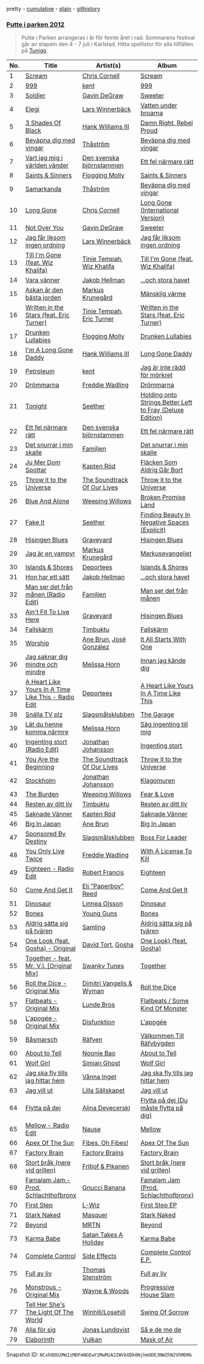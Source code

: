 pretty - [cumulative](/playlists/cumulative/5eRHTcvWyEU0MEzNOiR2j1.md) - [plain](/playlists/plain/5eRHTcvWyEU0MEzNOiR2j1) - [githistory](https://github.githistory.xyz/mackorone/spotify-playlist-archive/blob/main/playlists/plain/5eRHTcvWyEU0MEzNOiR2j1)

### [Putte i parken 2012](https://open.spotify.com/playlist/5eRHTcvWyEU0MEzNOiR2j1)

> Putte i Parken arrangeras i år för femte året i rad\. Sommarens festival går av stapeln den 4 \- 7 juli i Karlstad\. Hitta spellistor för alla tillfällen på <a href="spottily:app:tunigo">Tunigo</a>.

| No. | Title | Artist(s) | Album | Length |
|---|---|---|---|---|
| 1 | [Scream](https://open.spotify.com/track/6Ni37ZxZk1ybOR1yRLRGRw) | [Chris Cornell](https://open.spotify.com/artist/0XHiH53dHrvbwfjYM7en7I) | [Scream](https://open.spotify.com/album/3oFozwGCAMMgibERs8W4dh) | 6:14 |
| 2 | [999](https://open.spotify.com/track/0nfN7lnvBDl9Iu6HnBtcL8) | [kent](https://open.spotify.com/artist/4KXp3xtaz1wWXnu5u34eVX) | [999](https://open.spotify.com/album/476LeLejeiGEvxBcuGEBRG) | 6:53 |
| 3 | [Soldier](https://open.spotify.com/track/0MhCb3iakymVqQIOeYPSUf) | [Gavin DeGraw](https://open.spotify.com/artist/5DYAABs8rkY9VhwtENoQCz) | [Sweeter](https://open.spotify.com/album/2zVRgW8bXd7ukXRZSWw81j) | 3:31 |
| 4 | [Elegi](https://open.spotify.com/track/4gb6ik72fZW6pzm5EJb39z) | [Lars Winnerbäck](https://open.spotify.com/artist/33zLgL7tT1vg7eRpWYX5uI) | [Vatten under broarna](https://open.spotify.com/album/2gAefUj9nbEgJJ0aJC0bel) | 4:34 |
| 5 | [3 Shades Of Black](https://open.spotify.com/track/7phu6PYdCTt5gUcKDtRFoX) | [Hank Williams III](https://open.spotify.com/artist/3qf2YoifC68WTsMv1YIGmh) | [Damn Right, Rebel Proud](https://open.spotify.com/album/6cXTOSDrUSrE9E4pE9FvRC) | 4:18 |
| 6 | [Beväpna dig med vingar](https://open.spotify.com/track/6HGm0lE0Oh7pdOVBFKdFLY) | [Thåström](https://open.spotify.com/artist/2PBhJmRqee1QAyQU2kBu1H) | [Beväpna dig med vingar](https://open.spotify.com/album/2xMq0DLaCb66hJ2pt5Y6m8) | 5:16 |
| 7 | [Vart jag mig i världen vänder](https://open.spotify.com/track/7Fruf2e0JApJma17sGX8Xq) | [Den svenska björnstammen](https://open.spotify.com/artist/0NyrvUybTePmsuED5vZi4G) | [Ett fel närmare rätt](https://open.spotify.com/album/1dRSyjLs2uPXQmWBXO1PdO) | 3:32 |
| 8 | [Saints & Sinners](https://open.spotify.com/track/5junj49WaCpCj9emkcZXac) | [Flogging Molly](https://open.spotify.com/artist/5kQGFREO5FzMBMsAO3cEtj) | [Saints & Sinners](https://open.spotify.com/album/17RschsEsbMq4AlJkXSCMf) | 3:31 |
| 9 | [Samarkanda](https://open.spotify.com/track/1t9Obgo7bELEcyHvhmbZpg) | [Thåström](https://open.spotify.com/artist/2PBhJmRqee1QAyQU2kBu1H) | [Beväpna dig med vingar](https://open.spotify.com/album/2xMq0DLaCb66hJ2pt5Y6m8) | 4:39 |
| 10 | [Long Gone](https://open.spotify.com/track/02x5bICPYZSKOMGUz84Xl7) | [Chris Cornell](https://open.spotify.com/artist/0XHiH53dHrvbwfjYM7en7I) | [Long Gone \(International Version\)](https://open.spotify.com/album/1ZqX4HlHenyCNCdkMVl1FH) | 5:15 |
| 11 | [Not Over You](https://open.spotify.com/track/6j7hih15xG2cdYwIJnQXsq) | [Gavin DeGraw](https://open.spotify.com/artist/5DYAABs8rkY9VhwtENoQCz) | [Sweeter](https://open.spotify.com/album/2zVRgW8bXd7ukXRZSWw81j) | 3:38 |
| 12 | [Jag får liksom ingen ordning](https://open.spotify.com/track/7hEXUvvY2IbsaeywMDtaVx) | [Lars Winnerbäck](https://open.spotify.com/artist/33zLgL7tT1vg7eRpWYX5uI) | [Jag får liksom ingen ordning](https://open.spotify.com/album/1c3PaUdSpqfK0vuBdDwt96) | 5:13 |
| 13 | [Till I'm Gone \(feat\. Wiz Khalifa\)](https://open.spotify.com/track/39yEXfidhHZyVWsjqKSnQd) | [Tinie Tempah](https://open.spotify.com/artist/0Tob4H0FLtEONHU1MjpUEp), [Wiz Khalifa](https://open.spotify.com/artist/137W8MRPWKqSmrBGDBFSop) | [Till I'm Gone \(feat\. Wiz Khalifa\)](https://open.spotify.com/album/15tN8ESM45CtMfcncsV5QM) | 3:33 |
| 14 | [Vara vänner](https://open.spotify.com/track/6a41rCqZhb2W6rpMolDR08) | [Jakob Hellman](https://open.spotify.com/artist/74terC9ol9zMo8rfzhSOiG) | [...och stora havet](https://open.spotify.com/album/6kGjc8k2YvmmZGqspJuRlK) | 3:39 |
| 15 | [Askan är den bästa jorden](https://open.spotify.com/track/0rJ11PgSzRDjDPBQOQ3wLP) | [Markus Krunegård](https://open.spotify.com/artist/3P6ePaE5unCm7vjccfcBAe) | [Mänsklig värme](https://open.spotify.com/album/0snLl5NOtBxWegGE6BHJ4Y) | 3:07 |
| 16 | [Written in the Stars \(feat\. Eric Turner\)](https://open.spotify.com/track/5m5TRf7ggoguXtcXQGprN4) | [Tinie Tempah](https://open.spotify.com/artist/0Tob4H0FLtEONHU1MjpUEp), [Eric Turner](https://open.spotify.com/artist/79DOwuMzV2h4es3em0t002) | [Written in the Stars \(feat\. Eric Turner\)](https://open.spotify.com/album/5SnejcCtVGuoYozEnBWTgy) | 3:27 |
| 17 | [Drunken Lullabies](https://open.spotify.com/track/3nhJpxZXEQTsZwrDUihXQf) | [Flogging Molly](https://open.spotify.com/artist/5kQGFREO5FzMBMsAO3cEtj) | [Drunken Lullabies](https://open.spotify.com/album/7tX0mFU6VBKjBXKJRv3jc5) | 3:50 |
| 18 | [I'm A Long Gone Daddy](https://open.spotify.com/track/6GA55NBcvvYvAlrTDoWiRw) | [Hank Williams III](https://open.spotify.com/artist/3qf2YoifC68WTsMv1YIGmh) | [Long Gone Daddy](https://open.spotify.com/album/1VGZe6RNTVvq5KCY1fWrxS) | 3:37 |
| 19 | [Petroleum](https://open.spotify.com/track/4nwN9ph4aZG6b9MuqUP7gO) | [kent](https://open.spotify.com/artist/4KXp3xtaz1wWXnu5u34eVX) | [Jag är inte rädd för mörkret](https://open.spotify.com/album/0XRQBhtdlp5QveGubuxTxY) | 4:02 |
| 20 | [Drömmarna](https://open.spotify.com/track/79rk0HURCnHibzMHCIyo8O) | [Freddie Wadling](https://open.spotify.com/artist/4NZBruC8XBoC8lj8kkW05m) | [Drömmarna](https://open.spotify.com/album/0B9WAW7MeGMXh1Q1ttFz8g) | 3:14 |
| 21 | [Tonight](https://open.spotify.com/track/2fFuDOUe9r1LLbmhv4XlyV) | [Seether](https://open.spotify.com/artist/6B5c4sch27tWHAGdarpPaW) | [Holding onto Strings Better Left to Fray \(Deluxe Edition\)](https://open.spotify.com/album/5VE36Q4cdZf2pG4NJACu2B) | 3:44 |
| 22 | [Ett fel närmare rätt](https://open.spotify.com/track/04Psb9bQG2In2y8m13FhRy) | [Den svenska björnstammen](https://open.spotify.com/artist/0NyrvUybTePmsuED5vZi4G) | [Ett fel närmare rätt](https://open.spotify.com/album/1dRSyjLs2uPXQmWBXO1PdO) | 4:26 |
| 23 | [Det snurrar i min skalle](https://open.spotify.com/track/3b7fBk9K03QWUg6F3w1G12) | [Familjen](https://open.spotify.com/artist/1jBFgqfCh0pz5eNIWFvJGQ) | [Det snurrar i min skalle](https://open.spotify.com/album/32ibUTOKkJKjojt6x3cuQr) | 4:14 |
| 24 | [Ju Mer Dom Spottar](https://open.spotify.com/track/6809ESRbIU87qbXCeR80xA) | [Kapten Röd](https://open.spotify.com/artist/4G2UDRhQLUDq0f93giGYwA) | [Fläcken Som Aldrig Går Bort](https://open.spotify.com/album/3B4QGsos9iNRUSLuceNZzV) | 3:12 |
| 25 | [Throw it to the Universe](https://open.spotify.com/track/1Zj3UW6nvOSbVusAVhSUg3) | [The Soundtrack Of Our Lives](https://open.spotify.com/artist/1DoYbXxolkSNTovBmuG0C2) | [Throw it to the Universe](https://open.spotify.com/album/7uLJWaAXCeutNqjyP5Q82x) | 3:44 |
| 26 | [Blue And Alone](https://open.spotify.com/track/1mzB4n17TM91Nxdn1ftjXm) | [Weeping Willows](https://open.spotify.com/artist/6f3he2xOHHHSZ0JVhTRIVj) | [Broken Promise Land](https://open.spotify.com/album/2YANW829wv0OxMQSuhUXTF) | 4:05 |
| 27 | [Fake It](https://open.spotify.com/track/2UNo9DIX2UzaWMJHbCXZ44) | [Seether](https://open.spotify.com/artist/6B5c4sch27tWHAGdarpPaW) | [Finding Beauty In Negative Spaces \(Explicit\)](https://open.spotify.com/album/2uPtoi11SIEIqNCPGXDj5L) | 3:13 |
| 28 | [Hisingen Blues](https://open.spotify.com/track/6HSDHHN1Y3DxOlMBcjJlOD) | [Graveyard](https://open.spotify.com/artist/0hU5urLse5h1Z0b4zQkovL) | [Hisingen Blues](https://open.spotify.com/album/7bS3MdGsupyp9ZM8W08sZ9) | 4:13 |
| 29 | [Jag är en vampyr](https://open.spotify.com/track/4nXeZFbbcZNvX4nHMJR5xJ) | [Markus Krunegård](https://open.spotify.com/artist/3P6ePaE5unCm7vjccfcBAe) | [Markusevangeliet](https://open.spotify.com/album/3fWDtHxl6iVkvm4ECIDnQc) | 4:17 |
| 30 | [Islands & Shores](https://open.spotify.com/track/1lp0bwGX8D31vUybJSiCm8) | [Deportees](https://open.spotify.com/artist/64WsK4rMjSwnyuzTPFHVH4) | [Islands & Shores](https://open.spotify.com/album/0CcemDxth7sipgWhMj3TvZ) | 5:39 |
| 31 | [Hon har ett sätt](https://open.spotify.com/track/1nrvksAMsxoiEbUkQyxOXo) | [Jakob Hellman](https://open.spotify.com/artist/74terC9ol9zMo8rfzhSOiG) | [...och stora havet](https://open.spotify.com/album/6kGjc8k2YvmmZGqspJuRlK) | 3:21 |
| 32 | [Man ser det från månen \(Radio Edit\)](https://open.spotify.com/track/4XSUNVFBNA2jGA6DPfqQcT) | [Familjen](https://open.spotify.com/artist/1jBFgqfCh0pz5eNIWFvJGQ) | [Man ser det från månen](https://open.spotify.com/album/6akSEkhMQOFCgnCEg2yGIy) | 3:17 |
| 33 | [Ain't Fit To Live Here](https://open.spotify.com/track/6vbGPbM1ftta2xZ2fFe1kJ) | [Graveyard](https://open.spotify.com/artist/0hU5urLse5h1Z0b4zQkovL) | [Hisingen Blues](https://open.spotify.com/album/7bS3MdGsupyp9ZM8W08sZ9) | 3:05 |
| 34 | [Fallskärm](https://open.spotify.com/track/2Uq9eAI5PWA5Qb0CD94c5V) | [Timbuktu](https://open.spotify.com/artist/4bOG1sx3QHFbOUVLNmMpPe) | [Fallskärm](https://open.spotify.com/album/6MRLJwNsyDyhUHbiv6OfPL) | 4:06 |
| 35 | [Worship](https://open.spotify.com/track/4pnOLXDDEpVjClSuTYA3NO) | [Ane Brun](https://open.spotify.com/artist/2L3kwZFd16zjHz9a5kEPAm), [José González](https://open.spotify.com/artist/6xrCU6zdcSTsG2hLrojpmI) | [It All Starts With One](https://open.spotify.com/album/4oeWnJQBB1vbi7bGvHBRFt) | 6:00 |
| 36 | [Jag saknar dig mindre och mindre](https://open.spotify.com/track/0atRkLynwT9JbhSQkoPdLY) | [Melissa Horn](https://open.spotify.com/artist/0tOdy7SqogILIjzGU2hSr5) | [Innan jag kände dig](https://open.spotify.com/album/7aCSH1fnzWjLChB2VHG671) | 4:32 |
| 37 | [A Heart Like Yours In A Time Like This \- Radio Edit](https://open.spotify.com/track/7lk5sJGhMSSihOtLtzJzXH) | [Deportees](https://open.spotify.com/artist/64WsK4rMjSwnyuzTPFHVH4) | [A Heart Like Yours In A Time Like This](https://open.spotify.com/album/1neuM3IDMNRrfuBoEBIbqI) | 4:20 |
| 38 | [Snälla TV plz](https://open.spotify.com/track/3nj2bxr2yzfw4GDD3WOg9V) | [Slagsmålsklubben](https://open.spotify.com/artist/4TzSCfS4LS5SVChh2AB2wH) | [The Garage](https://open.spotify.com/album/0tthgvpkAWMqCgPcIMZtY1) | 4:41 |
| 39 | [Lät du henne komma närmre](https://open.spotify.com/track/1DshYsOEXurTeKZnJ8tJYx) | [Melissa Horn](https://open.spotify.com/artist/0tOdy7SqogILIjzGU2hSr5) | [Säg ingenting till mig](https://open.spotify.com/album/1YecbRHvwtF6mu08slHB31) | 4:27 |
| 40 | [Ingenting stort \(Radio Edit\)](https://open.spotify.com/track/22Qkj6cWaZXoTWCbbj0orU) | [Jonathan Johansson](https://open.spotify.com/artist/3i0VvjFfLzfX8TgDhgNWfe) | [Ingenting stort](https://open.spotify.com/album/3DAY9ufLPdH1ZgAiEuwG9f) | 3:38 |
| 41 | [You Are the Beginning](https://open.spotify.com/track/5EzWFGjojTF30wuLnBa2OO) | [The Soundtrack Of Our Lives](https://open.spotify.com/artist/1DoYbXxolkSNTovBmuG0C2) | [Throw it to the Universe](https://open.spotify.com/album/7uLJWaAXCeutNqjyP5Q82x) | 5:03 |
| 42 | [Stockholm](https://open.spotify.com/track/7DhSh9KtZS4iWuOiomQ2vO) | [Jonathan Johansson](https://open.spotify.com/artist/3i0VvjFfLzfX8TgDhgNWfe) | [Klagomuren](https://open.spotify.com/album/2mFZrgI2gmZs7HKji0It1g) | 3:42 |
| 43 | [The Burden](https://open.spotify.com/track/46LJxnfgq4QspkXlJGkiO1) | [Weeping Willows](https://open.spotify.com/artist/6f3he2xOHHHSZ0JVhTRIVj) | [Fear & Love](https://open.spotify.com/album/2R66a59XbLMMeX6yDbObk6) | 3:56 |
| 44 | [Resten av ditt liv](https://open.spotify.com/track/6K0F3sk2JulXJtBhvdHpaf) | [Timbuktu](https://open.spotify.com/artist/4bOG1sx3QHFbOUVLNmMpPe) | [Resten av ditt liv](https://open.spotify.com/album/5TOpHObQN2Y76KuyLPwyCH) | 3:54 |
| 45 | [Saknade Vänner](https://open.spotify.com/track/598BgYwZQN0sFb6m5slUDq) | [Kapten Röd](https://open.spotify.com/artist/4G2UDRhQLUDq0f93giGYwA) | [Saknade Vänner](https://open.spotify.com/album/6mghpaMDvvNfeYA8UideOd) | 3:45 |
| 46 | [Big In Japan](https://open.spotify.com/track/2MVBdpCOyFYmUzzUTBJuJZ) | [Ane Brun](https://open.spotify.com/artist/2L3kwZFd16zjHz9a5kEPAm) | [Big In Japan](https://open.spotify.com/album/5opx7f1ypN3oP9lKhhkP2Y) | 3:09 |
| 47 | [Sponsored By Destiny](https://open.spotify.com/track/0I00u1IwnGQVguICUiCsAf) | [Slagsmålsklubben](https://open.spotify.com/artist/4TzSCfS4LS5SVChh2AB2wH) | [Boss For Leader](https://open.spotify.com/album/66KBDVJnA6c0DjHeSZYaHb) | 6:02 |
| 48 | [You Only Live Twice](https://open.spotify.com/track/6L7JMQnnTVssA8nJK707IK) | [Freddie Wadling](https://open.spotify.com/artist/4NZBruC8XBoC8lj8kkW05m) | [With A License To Kill](https://open.spotify.com/album/7hJJmmP1Si2ZEHuIEWW6FM) | 2:28 |
| 49 | [Eighteen \- Radio Edit](https://open.spotify.com/track/2BtFhlGouaqA86HVYK3vmS) | [Robert Francis](https://open.spotify.com/artist/42LOtwpoBAnVLUqPJ8gwFy) | [Eighteen](https://open.spotify.com/album/7zbF3e7wGZV55f45hPbq0u) | 3:25 |
| 50 | [Come And Get It](https://open.spotify.com/track/1ouxC4GrlCRzjHqAiA9r4D) | [Eli "Paperboy" Reed](https://open.spotify.com/artist/37D1QyrEFNkcv0f62xo46x) | [Come And Get It](https://open.spotify.com/album/4ZnMmdPMFYamc3MmHfQccs) | 3:31 |
| 51 | [Dinosaur](https://open.spotify.com/track/6D1FeXFZgt8K5ZNOfn2PaA) | [Linnea Olsson](https://open.spotify.com/artist/5URaqWGLWi0maxmjctj8I0) | [Dinosaur](https://open.spotify.com/album/3KhRlZTUKQ7ax324rWWUgR) | 3:25 |
| 52 | [Bones](https://open.spotify.com/track/14IYWd46RNIl5lqGBvrZ1l) | [Young Guns](https://open.spotify.com/artist/4v4qHupYi7eRJfkniHrp4Z) | [Bones](https://open.spotify.com/album/1eEa1T8nQ2kYcOz328mkPo) | 3:13 |
| 53 | [Aldrig sätta sig på tvären](https://open.spotify.com/track/6MSjDuGKjONS2nGw44OAxT) | [Samling](https://open.spotify.com/artist/29aErGdI9bg0iNImZHOls5) | [Aldrig sätta sig på tvären](https://open.spotify.com/album/66sngTyHksmRfp1yuosbrF) | 3:50 |
| 54 | [One Look \(feat\. Gosha\) \- Original](https://open.spotify.com/track/6heCBzXXGGqO6TUxHoKV84) | [David Tort](https://open.spotify.com/artist/7Mlrzwh665lRUOEV1ZWyWu), [Gosha](https://open.spotify.com/artist/4Jf1PKoGgtUPcqLgCc1k0O) | [One Look\) \(feat\. Gosha\)](https://open.spotify.com/album/6qGUMubFTdEF4Vj6uKUFGO) | 7:11 |
| 55 | [Together \- feat\. Mr\. V.I\. \[Original Mix\]](https://open.spotify.com/track/1UKRFeq41T41McSVr75kW6) | [Swanky Tunes](https://open.spotify.com/artist/06cLuOP0p7VAnBnqil1eWX) | [Together](https://open.spotify.com/album/0T94XCsvKSLvlGbCN05jO6) | 7:05 |
| 56 | [Roll the Dice \- Original Mix](https://open.spotify.com/track/20fQygA5qvm1WH24lUmmCr) | [Dimitri Vangelis & Wyman](https://open.spotify.com/artist/10hGPIDZi33LRaYRIq3Bh4) | [Roll the Dice](https://open.spotify.com/album/7FoTaURaFOfgCnX9tXDcnV) | 6:10 |
| 57 | [Flatbeats \- Original Mix](https://open.spotify.com/track/4PJc5L3ODaotdohYL2hz1y) | [Lunde Bros](https://open.spotify.com/artist/3vfze5i984lHvh9VHS4fTJ) | [Flatbeats / Some Kind Of Monster](https://open.spotify.com/album/4nHUd1AtlTRaO1QUEv6PO5) | 4:16 |
| 58 | [L'apogée \- Original Mix](https://open.spotify.com/track/76pcRQp7jQi4gq09NQ83Bk) | [Disfunktion](https://open.spotify.com/artist/1sXOD5MDspxw6Me8zHyxYD) | [L'apogée](https://open.spotify.com/album/3r1soTvb8xl5lQ2X6v4R4e) | 6:52 |
| 59 | [Båsmarsch](https://open.spotify.com/track/2VDL9ht28jAnMgds3I12ss) | [Räfven](https://open.spotify.com/artist/5dHvGxMcTxNlOwUmzzsqs3) | [Välkommen Till Räfvbygden](https://open.spotify.com/album/4afZ5aIl9p6W6GPINucAhd) | 2:45 |
| 60 | [About to Tell](https://open.spotify.com/track/08sUYV78jLMOYY1HRHbNw5) | [Noonie Bao](https://open.spotify.com/artist/1vIuPjtFhqIPE2n9W2ePgO) | [About to Tell](https://open.spotify.com/album/2oRE1mQW5KIdBA7ojdGXCK) | 3:51 |
| 61 | [Wolf Girl](https://open.spotify.com/track/7hlM0NStGnI95Em4V0tmLp) | [Simian Ghost](https://open.spotify.com/artist/30fJxDFMqv33K97dUEoFeK) | [Wolf Girl](https://open.spotify.com/album/0iJivS9ttHeFAli8sa1C6A) | 3:46 |
| 62 | [Jag ska fly tills jag hittar hem](https://open.spotify.com/track/73dAY8D9QRy1UKE0tWG2xs) | [Vånna Inget](https://open.spotify.com/artist/2tTog0elDQJuJg66zHtwN4) | [Jag ska fly tills jag hittar hem](https://open.spotify.com/album/0YsDhf0CgIPTMh6Njwc7w6) | 2:45 |
| 63 | [Jag vill ut](https://open.spotify.com/track/3Q7DAz39zH6zppOaJoXEEJ) | [Lilla Sällskapet](https://open.spotify.com/artist/4pT1efH3BganHTwIFzFLaG) | [Jag vill ut](https://open.spotify.com/album/4EEe5oZm6mpuD32GBk8As7) | 3:29 |
| 64 | [Flytta på dej](https://open.spotify.com/track/3JO3ywp8UufIiKkszm7DkE) | [Alina Devecerski](https://open.spotify.com/artist/4HpFXZsVoerMLtLudMJJkb) | [Flytta på dej \(Du måste flytta på dig\)](https://open.spotify.com/album/47lFmDpyhb07H1sxN3WBy0) | 3:25 |
| 65 | [Mellow \- Radio Edit](https://open.spotify.com/track/73PeEBRLps6oF10ZLc4ien) | [Nause](https://open.spotify.com/artist/4PVn1b2WnnXdq80C7uaZLZ) | [Mellow](https://open.spotify.com/album/2GObxzCZy5MlOCoSzFCUVD) | 3:45 |
| 66 | [Apex Of The Sun](https://open.spotify.com/track/582ItQ1Y1EUGlQwYbkJ9HF) | [Fibes, Oh Fibes!](https://open.spotify.com/artist/0MGJBcGDyvsk2Qczlmvx8W) | [Apex Of The Sun](https://open.spotify.com/album/5CjEBgXB9HZX28UqpsHnSt) | 4:08 |
| 67 | [Factory Brain](https://open.spotify.com/track/6FBnOJ1iYPJXuiJ9cQtILS) | [Factory Brains](https://open.spotify.com/artist/7yrSz3EYqzRnkWBpUVXNL0) | [Factory Brain](https://open.spotify.com/album/3nNZF2NboDDpGCG46RXLp5) | 4:58 |
| 68 | [Stort bråk \(nere vid grillen\)](https://open.spotify.com/track/01zRByPhPMqIBJCAG1beYS) | [Fritjof & Pikanen](https://open.spotify.com/artist/2P1adertYPHMXKgklSns8R) | [Stort bråk \(nere vid grillen\)](https://open.spotify.com/album/7yMaA5VnC5O81fBtmdnvAn) | 3:25 |
| 69 | [Famalam Jam \- Prod\. Schlachthofbronx](https://open.spotify.com/track/382OeoBZvJSMpVbsW0bePT) | [Gnucci Banana](https://open.spotify.com/artist/0oWyZWEKzwlRgF48SMH2xE) | [Famalam Jam \(Prod\. Schlachthofbronx\)](https://open.spotify.com/album/5FKDeAJlxCdQbDyo2RA3Aq) | 3:11 |
| 70 | [First Step](https://open.spotify.com/track/1Rjz6S2MEjy74jRfa8SDla) | [L\-Wiz](https://open.spotify.com/artist/0nGg1te3vliCXlKbYHLF9B) | [First Step EP](https://open.spotify.com/album/5KTFsmNCtWEbFGOC5JIeoN) | 4:40 |
| 71 | [Stark Naked](https://open.spotify.com/track/7duOAdGE1p9Dsk6IFfLN21) | [Masquer](https://open.spotify.com/artist/4DsqMBB1CcYRrccjTV8rxB) | [Stark Naked](https://open.spotify.com/album/5PoX0KKW32AaksY0OsQhE8) | 3:54 |
| 72 | [Beyond](https://open.spotify.com/track/0exUgJcl8O7QKei0k89MqZ) | [MRTN](https://open.spotify.com/artist/6no7WjQsyC1eDUWZFIawY9) | [Beyond](https://open.spotify.com/album/1S5Bxa42zATDqH9jktSfbS) | 4:12 |
| 73 | [Karma Babe](https://open.spotify.com/track/7GhOI8G1RVOrvq7g9e1XTq) | [Satan Takes A Holiday](https://open.spotify.com/artist/3BZBnC18MJDRtneF9r7Qx7) | [Karma Babe](https://open.spotify.com/album/5mqRUScMC6IgTBoDEevq3j) | 2:56 |
| 74 | [Complete Control](https://open.spotify.com/track/3OeCyQtmWsmRQdG0czbKTI) | [Side Effects](https://open.spotify.com/artist/5BUOvzOuFVIQcWSQmSDBP8) | [Complete Control E.P.](https://open.spotify.com/album/6JJKg7yxzg30SDpW1BzX8T) | 8:17 |
| 75 | [Full av liv](https://open.spotify.com/track/0RcRe9uUgWNukrDFkoMQ64) | [Thomas Stenström](https://open.spotify.com/artist/2DWNa2o3BbsIHeBq7Iu6E7) | [Full av liv](https://open.spotify.com/album/2Ngty5uCW7gYva7XU8EDji) | 3:13 |
| 76 | [Monstrous \- Original Mix](https://open.spotify.com/track/4tHOUVaLUw34GyJAnOniIl) | [Wayne & Woods](https://open.spotify.com/artist/47JOPdUCfLXJnoIaI3aAqX) | [Progressive House Slam](https://open.spotify.com/album/2GSwhrYSKqGgwGHHKXY3y2) | 7:33 |
| 77 | [Tell Her She's The Light Of The World](https://open.spotify.com/track/2fne4eBkZLBYNnunzid8e3) | [Winhill/Losehill](https://open.spotify.com/artist/7fXcDsj4r6w3mVHauFRNqu) | [Swing Of Sorrow](https://open.spotify.com/album/1PzqpOCRImfMRAa8UI1eYP) | 4:50 |
| 78 | [Alla för sig](https://open.spotify.com/track/7z5yXEOW7XnpAOQgJQUGDB) | [Jonas Lundqvist](https://open.spotify.com/artist/5zGcn4MRRQ6nB88eyh9TX7) | [Så e de me de](https://open.spotify.com/album/6DHcDjMrGSIjYHmZWOBa79) | 4:18 |
| 79 | [Elaborinth](https://open.spotify.com/track/5Sw2tsW3UOjRf1Fta5Q6CI) | [Vulkan](https://open.spotify.com/artist/7hUmeNCy16IbVdufW26t2H) | [Mask of Air](https://open.spotify.com/album/2y3TrMOSOeJDd8yBB7hAC0) | 9:07 |

Snapshot ID: `NCxhODU2MmIzMDFmNGEwY2MwMzA2ZWVkODk0NjhmODE3NWZhN2VhMDRk`